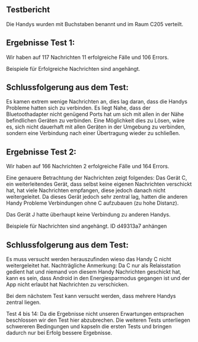 Testbericht
--------------- 
Die Handys wurden mit Buchstaben benannt und im Raum C205 verteilt.


Ergebnisse Test 1: 
-----------

Wir haben auf 117 Nachrichten 11 erfolgreiche Fälle und 106 Errors. 

Beispiele für Erfolgreiche Nachrichten sind angehängt. 

Schlussfolgerung aus dem Test: 
-----------

Es kamen extrem wenige Nachrichten an, dies lag daran, dass die Handys Probleme hatten sich zu verbinden. Es liegt Nahe, dass der Bluetoothadapter nicht genügend Ports hat um sich mit allen in der Nähe befindlichen Geräten zu verbinden. Eine Möglichkeit dies zu Lösen, wäre es, sich nicht dauerhaft mit allen Geräten in der Umgebung zu verbinden, sondern eine Verbindung nach einer Übertragung wieder zu schließen. 

Ergebnisse Test 2: 
-----------
Wir haben auf 166 Nachrichten 2 erfolgreiche Fälle und 164 Errors. 

Eine genauere Betrachtung der Nachrichten zeigt folgendes: 
Das Gerät C, ein weiterleitendes Gerät, dass selbst keine eigenen Nachrichten verschickt hat, hat viele Nachrichten empfangen, diese jedoch danach nicht 			weitergeleitet. Da dieses Gerät jedoch sehr zentral lag, hatten die anderen Handy Probleme Verbindungen ohne C aufzubauen (zu hohe Distanz).
		
Das Gerät J hatte überhaupt keine Verbindung zu anderen Handys. 

Beispiele für Nachrichten sind angehängt. 
ID d49313a7 anhängen

Schlussfolgerung aus dem Test:
-----------

Es muss versucht werden herauszufinden wieso das Handy C nicht weitergeleitet hat. 
Nachträgliche Anmerkung: Da C nur als Relaisstation gedient hat und niemand von diesem Handy Nachrichten geschickt hat, kann es sein, dass Android in den Energiesparmodus gegangen ist und der App nicht erlaubt hat Nachrichten zu verschicken. 	
	
Bei dem nächstem Test kann versucht werden, dass mehrere Handys zentral liegen. 
	

Test 4 bis 14: Da die Ergebnisse nicht unseren Erwartungen entsprachen beschlossen wir den Test hier abzubrechen. Die weiteren Tests unterliegen schwereren Bedingungen und kapseln die ersten Tests und bringen dadurch nur bei Erfolg bessere Ergebnisse. 


